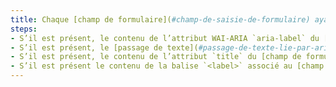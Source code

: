 ```yaml
---
title: Chaque [champ de formulaire](#champ-de-saisie-de-formulaire) ayant un [intitulé visible](#intitule-visible) vérifie-t-il ces conditions (hors cas particuliers) ?
steps:
- S’il est présent, le contenu de l’attribut WAI-ARIA `aria-label` du [champ de formulaire](#champ-de-saisie-de-formulaire) contient au moins l’[intitulé visible](#intitule-visible) ;
- S’il est présent, le [passage de texte](#passage-de-texte-lie-par-aria-labelledby-ou-aria-describedby) lié au [champ de formulaire](#champ-de-saisie-de-formulaire) via un attribut WAI-ARIA `aria-labelledby` contient au moins l’[intitulé visible](#intitule-visible) ;
- S’il est présent, le contenu de l’attribut `title` du [champ de formulaire](#champ-de-saisie-de-formulaire) contient au moins l’[intitulé visible](#intitule-visible) ;
- S’il est présent le contenu de la balise `<label>` associé au [champ de formulaire](#champ-de-saisie-de-formulaire) contient au moins l’[intitulé visible](#intitule-visible).
---
```

